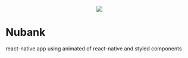 <p align="center">
  <img src="https://media.giphy.com/media/d7kupcZwIGN89quRLM/giphy.gif">
</p>

# Nubank

react-native app using animated of react-native and styled components
